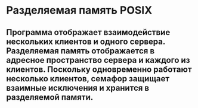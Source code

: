 # Разделяемая память POSIX
## Программа отображает взаимодействие нескольких клиентов и одного сервера. Разделяемая память отображается в адресное пространство сервера и каждого из клиентов. Поскольку одновременно работают несколько клиентов, семафор защищает взаимные исключения и хранится в разделяемой памяти.

